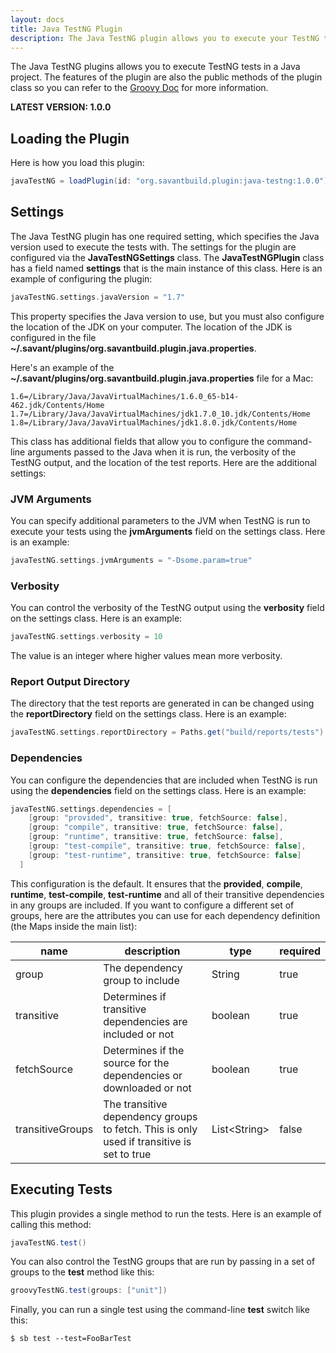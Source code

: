 ```yaml
---
layout: docs
title: Java TestNG Plugin
description: The Java TestNG plugin allows you to execute your TestNG tests for your Java project.
---
```


The Java TestNG plugins allows you to execute TestNG tests in a Java project. The features of the plugin are also the public methods of the plugin class so you can refer to the [Groovy Doc](docs/) for more information.

**LATEST VERSION: 1.0.0**


## Loading the Plugin

Here is how you load this plugin:

~~~~ groovy
javaTestNG = loadPlugin(id: "org.savantbuild.plugin:java-testng:1.0.0")
~~~~ 


## Settings

The Java TestNG plugin has one required setting, which specifies the Java version used to execute the tests with. The settings for the plugin are configured via the **JavaTestNGSettings** class. The **JavaTestNGPlugin** class has a field named **settings** that is the main instance of this class. Here is an example of configuring the plugin:

~~~~ groovy
javaTestNG.settings.javaVersion = "1.7"
~~~~ 

This property specifies the Java version to use, but you must also configure the location of the JDK on your computer. The location of the JDK is configured in the file **~/.savant/plugins/org.savantbuild.plugin.java.properties**.

Here's an example of the **~/.savant/plugins/org.savantbuild.plugin.java.properties** file for a Mac:

~~~~ 
1.6=/Library/Java/JavaVirtualMachines/1.6.0_65-b14-462.jdk/Contents/Home
1.7=/Library/Java/JavaVirtualMachines/jdk1.7.0_10.jdk/Contents/Home
1.8=/Library/Java/JavaVirtualMachines/jdk1.8.0.jdk/Contents/Home
~~~~ 

This class has additional fields that allow you to configure the command-line arguments passed to the Java when it is run, the verbosity of the TestNG output, and the location of the test reports. Here are the additional settings:

### JVM Arguments

You can specify additional parameters to the JVM when TestNG is run to execute your tests using the **jvmArguments** field on the settings class. Here is an example:

~~~~ groovy
javaTestNG.settings.jvmArguments = "-Dsome.param=true"
~~~~ 

### Verbosity

You can control the verbosity of the TestNG output using the **verbosity** field on the settings class. Here is an example:

~~~~ groovy
javaTestNG.settings.verbosity = 10
~~~~ 

The value is an integer where higher values mean more verbosity.

### Report Output Directory

The directory that the test reports are generated in can be changed using the **reportDirectory** field on the settings class. Here is an example:

~~~~ groovy
javaTestNG.settings.reportDirectory = Paths.get("build/reports/tests")
~~~~ 

### Dependencies

You can configure the dependencies that are included when TestNG is run using the **dependencies** field on the settings class. Here is an example:

~~~~ groovy
javaTestNG.settings.dependencies = [
    [group: "provided", transitive: true, fetchSource: false],
    [group: "compile", transitive: true, fetchSource: false],
    [group: "runtime", transitive: true, fetchSource: false],
    [group: "test-compile", transitive: true, fetchSource: false],
    [group: "test-runtime", transitive: true, fetchSource: false]
  ]
~~~~ 

This configuration is the default. It ensures that the **provided**, **compile**, **runtime**, **test-compile**, **test-runtime** and all of their transitive dependencies in any groups are included. If you want to configure a different set of groups, here are the attributes you can use for each dependency definition (the Maps inside the main list):

| name | description | type | required |
| ---- | ----------- | ---- | -------- |
| group | The dependency group to include | String | true |
| transitive | Determines if transitive dependencies are included or not | boolean | true |
| fetchSource | Determines if the source for the dependencies or downloaded or not | boolean | true |
| transitiveGroups | The transitive dependency groups to fetch. This is only used if transitive is set to true | List\<String> | false |


## Executing Tests

This plugin provides a single method to run the tests. Here is an example of calling this method:

~~~~ groovy
javaTestNG.test()
~~~~ 

You can also control the TestNG groups that are run by passing in a set of groups to the **test** method like this:

~~~~ groovy
groovyTestNG.test(groups: ["unit"])
~~~~ 

Finally, you can run a single test using the command-line **test** switch like this:

~~~~ shell
$ sb test --test=FooBarTest
~~~~ 